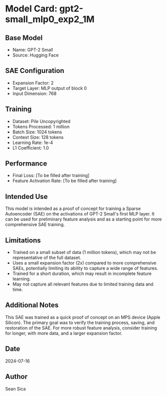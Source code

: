 # Model Card: gpt2-small_mlp0_exp2_1M

## Base Model
- Name: GPT-2 Small
- Source: Hugging Face

## SAE Configuration
- Expansion Factor: 2
- Target Layer: MLP output of block 0
- Input Dimension: 768

## Training
- Dataset: Pile Uncopyrighted
- Tokens Processed: 1 million
- Batch Size: 1024 tokens
- Context Size: 128 tokens
- Learning Rate: 1e-4
- L1 Coefficient: 1.0

## Performance
- Final Loss: [To be filled after training]
- Feature Activation Rate: [To be filled after training]

## Intended Use
This model is intended as a proof of concept for training a Sparse Autoencoder (SAE) on the activations of GPT-2 Small's first MLP layer. It can be used for preliminary feature analysis and as a starting point for more comprehensive SAE training.

## Limitations
- Trained on a small subset of data (1 million tokens), which may not be representative of the full dataset.
- Uses a small expansion factor (2x) compared to more comprehensive SAEs, potentially limiting its ability to capture a wide range of features.
- Trained for a short duration, which may result in incomplete feature learning.
- May not capture all relevant features due to limited training data and time.

## Additional Notes
This SAE was trained as a quick proof of concept on an MPS device (Apple Silicon). The primary goal was to verify the training process, saving, and restoration of the SAE. For more robust feature analysis, consider training for longer, with more data, and a larger expansion factor.

## Date
2024-07-16

## Author
Sean Sica
